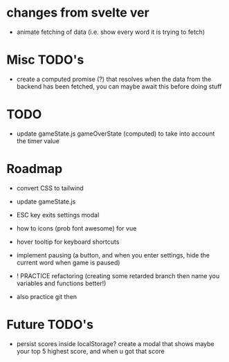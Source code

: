 # changes from svelte ver

-   animate fetching of data (i.e. show every word it is trying to fetch)

# Misc TODO's

-   create a computed promise (?) that resolves when the data from the backend has been fetched, you can maybe await this before doing stuff

# TODO

-   update gameState.js gameOverState (computed) to take into account the timer value

# Roadmap

-   convert CSS to tailwind
-   update gameState.js
-   ESC key exits settings modal
-   how to icons (prob font awesome) for vue
-   hover tooltip for keyboard shortcuts
-   implement pausing (a button, and when you enter settings, hide the current word when game is paused)

-   ! PRACTICE refactoring (creating some retarded branch then name you variables and functions better!)
-   also practice git then

# Future TODO's

-   persist scores inside localStorage? create a modal that shows maybe your top 5 highest score, and when u got that score
